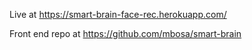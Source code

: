 Live at https://smart-brain-face-rec.herokuapp.com/

Front end repo at https://github.com/mbosa/smart-brain

